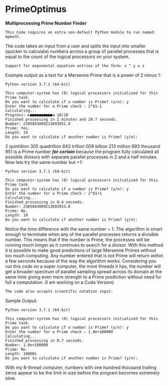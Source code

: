 # PrimeOptimus
****Multiprocessing Prime Number Finder****
```
This Code requires an extra non-default Python module to run named: mpmath.
```
The code takes an input from a user and splits the input into smaller (quicker to calculate) numbers
across a group of parallel processes that is equal to the count of the logical processors on your system.
```
Support for exponental equation entries of the form: x ^ y ± z
```
Example output as a test for a Mersenne Prime that is a power of 2 minus 1:
```
Python version 3.7.1 (64-bit)

This computer-system has (8) logical processors initialized for this Prime task.
Do you want to calculate if a number is Prime? (y/n): y
Enter the number for a Prime check : 2^61-1
Calculating...  
Progress: ►■■■■■■■■■■◄ 10/10 
Finished processing in 2 minutes and 29.7 seconds.
Number: 2305843009213693951.0
Prime: Yes.
Length: 19
Do you want to calculate if another number is Prime? (y/n): 
```
2 quintillion 305 quadrillion 843 trillion 009 billion 213 million 693 thousand 951 is a Prime number ***for certain*** because the program fully calculated all possible divisors with separate parallel processes in 2 and a half minutes. Now lets try the same number but +1:
```
Python version 3.7.1 (64-bit)

This computer-system has (8) logical processors initialized for this Prime task.
Do you want to calculate if a number is Prime? (y/n): y
Enter the number for a Prime check : 2^61+1
Calculating...  
Finished processing in 0.4 seconds.
Number: 2305843009213693953.0
Prime: No.
Length: 19
Do you want to calculate if another number is Prime? (y/n): 
```
Notice the time difference with the same number + 1.
The algorithm is smart enough to terminate when any of the parallel processes returns a divisible number.
This means that if the number is Prime, the processes will be running much longer as it continues to search for a divisor.
With this method it is possible to make good predictions of large Mersenne Primes without too much computing. 
Any number entered that is not Prime will return within a few seconds because of the way the algorithm works.
Considering you run this code on a super computer, the more threads it has, the number will get a broader spectrum 
of parallel sampling spread across its domain at the same time giving even more strength to a Prime prediction without 
need for full a computation. (I am working on a Cuda Version)
```
The code also accepts scientific notation input:
```
Sample Output:
```
Python version 3.7.1 (64-bit)

This computer-system has (8) logical processors initialized for this Prime task.
Do you want to calculate if a number is Prime? (y/n): y
Enter the number for a Prime check : 1.0e+100000
Calculating...  
Finished processing in 0.7 seconds.
Number: 1.0e+100000
Prime: No.
Length: 100001
Do you want to calculate if another number is Prime? (y/n): 
```
With my 8-thread computer, numbers with one hundred thousand trailing zeros appear to be the limit in size before the program becomes extremely slow.

